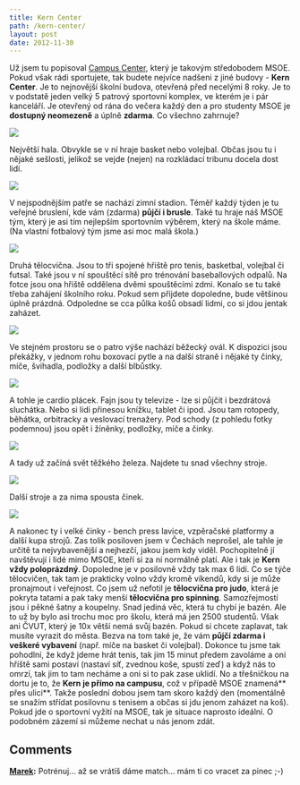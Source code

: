 ```yaml
---
title: Kern Center
path: /kern-center/
layout: post
date: 2012-11-30
---
```


Už jsem tu popisoval [Campus Center](http://blog.miksu.cz/campus-center/), který je takovým středobodem MSOE. Pokud však rádi sportujete, tak budete nejvíce nadšeni z jiné budovy - **Kern Center**. Je to nejnovější školní budova, otevřená před necelými 8 roky. Je to v podstatě jeden velký 5 patrový sportovní komplex, ve kterém je i pár kanceláří. Je otevřený od rána do večera každý den a pro studenty MSOE je **dostupný neomezeně** a úplně **zdarma**. Co všechno zahrnuje? 

![](../wp-legacy-content/2012-11-30-10.48.04-300x225.jpg)

Největší hala. Obvykle se v ní hraje basket nebo volejbal. Občas jsou tu i nějaké sešlosti, jelikož se vejde (nejen) na rozkládací tribunu docela dost lidí. 

![](../wp-legacy-content/2012-10-07-01.38.41-300x225.jpg)

V nejspodnějším patře se nachází zimní stadion. Téměř každý týden je tu veřejné bruslení, kde vám (zdarma) **půjčí i brusle**. Také tu hraje náš MSOE tým, který je asi tím nejlepším sportovním výběrem, který na škole máme. (Na vlastní fotbalový tým jsme asi moc malá škola.) 

![](../wp-legacy-content/2012-11-30-10.44.19-300x225.jpg)

Druhá tělocvična. Jsou to tři spojené hřiště pro tenis, basketbal, volejbal či futsal. Také jsou v ní spouštěcí sítě pro trénování baseballových odpalů. Na fotce jsou ona hřiště oddělena dvěmi spouštěcími zdmi. Konalo se tu také třeba zahájení školního roku. Pokud sem přijdete dopoledne, bude většinou úplně prázdná. Odpoledne se cca půlka košů obsadí lidmi, co si jdou jentak zaházet. 

![](../wp-legacy-content/2012-11-30-10.44.30-300x225.jpg)

Ve stejném prostoru se o patro výše nachází běžecký ovál. K dispozici jsou překážky, v jednom rohu boxovací pytle a na další straně i nějaké ty činky, míče, švihadla, podložky a další blbůstky. 

![](../wp-legacy-content/2012-11-30-10.43.31-300x225.jpg)

A tohle je cardio plácek. Fajn jsou ty televize - lze si půjčit i bezdrátová sluchátka. Nebo si lidi přinesou knížku, tablet či ipod. Jsou tam rotopedy, běhátka, orbitracky a veslovací trenažery. Pod schody (z pohledu fotky podemnou) jsou opět i žíněnky, podložky, míče a činky. 

![](../wp-legacy-content/2012-11-30-10.31.05-300x225.jpg)

A tady už začíná svět těžkého železa. Najdete tu snad všechny stroje. 

![](../wp-legacy-content/2012-11-30-10.31.12-300x225.jpg)

Další stroje a za nima spousta činek. 

![](../wp-legacy-content/2012-11-30-10.39.57-300x225.jpg)

A nakonec ty i velké činky - bench press lavice, vzpěračské platformy a další kupa strojů. Zas tolik posiloven jsem v Čechách neprošel, ale tahle je určitě ta nejvybavenější a nejhezčí, jakou jsem kdy viděl. Pochopitelně jí navštěvují i lidé mimo MSOE, kteří si za ní normálně platí. Ale i tak je **Kern vždy poloprázdný**. Dopoledne je v posilovně vždy tak max 6 lidí. Co se týče tělocvičen, tak tam je prakticky volno vždy kromě víkendů, kdy si je může pronajmout i veřejnost. Co jsem už nefotil je **tělocvična pro judo**, která je pokryta tatami a pak taky menší **tělocvična pro spinning**. Samozřejmostí jsou i pěkné šatny a koupelny. Snad jediná věc, která tu chybí je bazén. Ale to už by bylo asi trochu moc pro školu, která má jen 2500 studentů. Však ani ČVUT, který je 10x větší nemá svůj bazén. Pokud si chcete zaplavat, tak musíte vyrazit do města. Bezva na tom také je, že vám **půjčí zdarma i veškeré vybavení** (např. míče na basket či volejbal). Dokonce tu jsme tak pohodlní, že když jdeme hrát tenis, tak jim 15 minut předem zavoláme a oni hřiště sami postaví (nastaví síť, zvednou koše, spustí zeď) a když nás to omrzí, tak jim to tam necháme a oni si to pak zase uklidí. No a třešničkou na dortu je to, že **Kern je přímo na campusu**, což v případě MSOE znamená** přes ulici**. Takže poslední dobou jsem tam skoro každý den (momentálně se snažím střídat posilovnu s tenisem a občas si jdu jenom zaházet na koš). Pokud jde o sportovní vyžití na MSOE, tak je situace naprosto ideální. O podobném zázemí si můžeme nechat u nás jenom zdát.

## Comments

**[Marek](#33533 "2012-11-30 23:24:05"):** Potrénuj... až se vrátíš dáme match... mám ti co vracet za pinec ;-)

